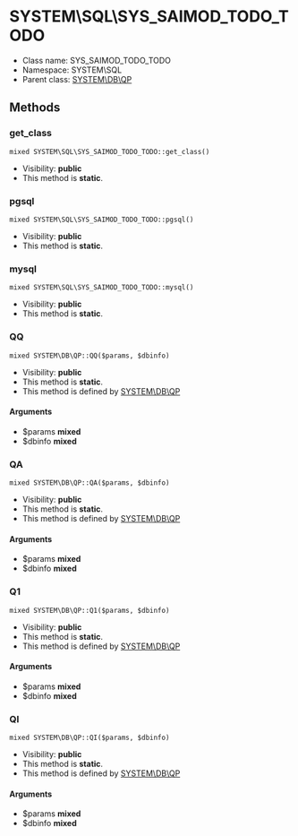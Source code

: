 SYSTEM\SQL\SYS_SAIMOD_TODO_TODO
===============






* Class name: SYS_SAIMOD_TODO_TODO
* Namespace: SYSTEM\SQL
* Parent class: [SYSTEM\DB\QP](SYSTEM-DB-QP.md)







Methods
-------


### get_class

    mixed SYSTEM\SQL\SYS_SAIMOD_TODO_TODO::get_class()





* Visibility: **public**
* This method is **static**.




### pgsql

    mixed SYSTEM\SQL\SYS_SAIMOD_TODO_TODO::pgsql()





* Visibility: **public**
* This method is **static**.




### mysql

    mixed SYSTEM\SQL\SYS_SAIMOD_TODO_TODO::mysql()





* Visibility: **public**
* This method is **static**.




### QQ

    mixed SYSTEM\DB\QP::QQ($params, $dbinfo)





* Visibility: **public**
* This method is **static**.
* This method is defined by [SYSTEM\DB\QP](SYSTEM-DB-QP.md)


#### Arguments
* $params **mixed**
* $dbinfo **mixed**



### QA

    mixed SYSTEM\DB\QP::QA($params, $dbinfo)





* Visibility: **public**
* This method is **static**.
* This method is defined by [SYSTEM\DB\QP](SYSTEM-DB-QP.md)


#### Arguments
* $params **mixed**
* $dbinfo **mixed**



### Q1

    mixed SYSTEM\DB\QP::Q1($params, $dbinfo)





* Visibility: **public**
* This method is **static**.
* This method is defined by [SYSTEM\DB\QP](SYSTEM-DB-QP.md)


#### Arguments
* $params **mixed**
* $dbinfo **mixed**



### QI

    mixed SYSTEM\DB\QP::QI($params, $dbinfo)





* Visibility: **public**
* This method is **static**.
* This method is defined by [SYSTEM\DB\QP](SYSTEM-DB-QP.md)


#### Arguments
* $params **mixed**
* $dbinfo **mixed**


